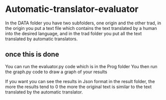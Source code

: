 # Automatic-translator-evaluator

In the DATA folder you have two subfolders, one origin and the other trad, in the origin you put a text file which contains the text translated by a human into the desired language, and in the trad folder you put all the text translated by automatic translators.

## once this is done

You can run the evaluator.py code which is in the Prog folder
You then run the graph.py code to draw a graph of your results

If you want you can see the results in Json format in the result folder, the more the results tend to 0 the more the original text is similar to the text translated by the automatic translator.